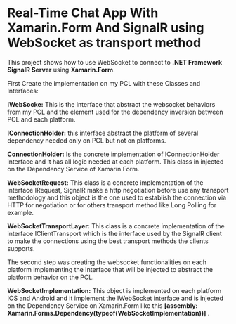 # Real-Time Chat App With Xamarin.Form And SignalR using WebSocket as transport method

This project shows how to use WebSocket to connect to **.NET Framework SignalR Server** using **Xamarin.Form**.

First Create the implementation on my PCL with these Classes and Interfaces:

**IWebSocke:** This is the interface that abstract the websocket behaviors from my PCL and the element used for the dependency inversion between PCL and each platform.

**IConnectionHolder:** this interface abstract the platform of several dependency needed only on PCL but not on platforms.

**ConnectionHolder:** Is the concrete implementation of IConnectionHolder interface and it has all logic needed at each platform. This class in injected on the Dependency Service of Xamarin.Form.

**WebSocketRequest:** This class is a concrete implementation of the interface IRequest, SignalR make a http negotiation before use any transport methodology and this object is the one used to establish the connection via HTTP for negotiation or for others transport method like Long Polling for example.

**WebSocketTransportLayer:** This class is a concrete implementation of the interface IClientTransport which is the interface used by the SignalR client to make the connections using the best transport methods the clients supports.

The second step was creating the websocket functionalities on each platform implementing the Interface that will be injected to abstract the platform behavior on the PCL.

**WebSocketImplementation:** This object is implemented on each platform IOS and Android and it implement the IWebSocket interface and is injected on the Dependency Service on Xamarin.Form like this **[assembly: Xamarin.Forms.Dependency(typeof(WebSocketImplementation))]** .
